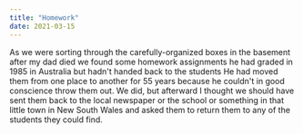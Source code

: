 ```yaml
---
title: "Homework"
date: 2021-03-15
---
```


As we were sorting through the carefully-organized boxes in the basement after my dad died
we found some homework assignments he had graded in 1985 in Australia but hadn't handed back to the students
He had moved them from one place to another for 55 years because he couldn't in good conscience throw them out.
We did, but afterward I thought we should have sent them back to the local newspaper or the school or something
in that little town in New South Wales and asked them to return them to any of the students they could find.
